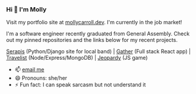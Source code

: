 ### Hi 👋 I'm Molly

Visit my portfolio site at [mollycarroll.dev](https://www.mollycarroll.dev). I'm currently in the job market!

I'm a software engineer recently graduated from General Assembly. Check out my pinned repositories and the links below for my recent projects.

[Serapis](https://www.serapisstl.com) (Python/Django site for local band) | [Gather](https://mighty-savannah-40031.herokuapp.com/) (Full stack React app) | [Travelist](https://nameless-tor-17266.herokuapp.com/) (Node/Express/MongoDB) | [Jeopardy](https://mollycarroll.github.io/jeopardy-app/) (JS game)

- 📫 [email me](mailto:mollyajcarroll@gmail.com)
- 😄 Pronouns: she/her
- ⚡ Fun fact: I can speak sarcasm but not understand it

